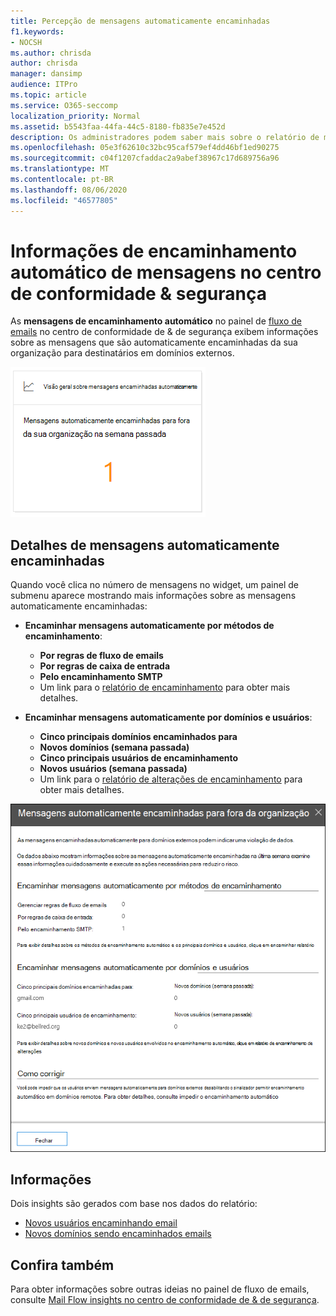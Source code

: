 ```yaml
---
title: Percepção de mensagens automaticamente encaminhadas
f1.keywords:
- NOCSH
ms.author: chrisda
author: chrisda
manager: dansimp
audience: ITPro
ms.topic: article
ms.service: O365-seccomp
localization_priority: Normal
ms.assetid: b5543faa-44fa-44c5-8180-fb835e7e452d
description: Os administradores podem saber mais sobre o relatório de mensagens de encaminhamento automático no painel de fluxo de emails no centro de conformidade do & de segurança.
ms.openlocfilehash: 05e3f62610c32bc95caf579ef4dd46bf1ed90275
ms.sourcegitcommit: c04f1207cfaddac2a9abef38967c17d689756a96
ms.translationtype: MT
ms.contentlocale: pt-BR
ms.lasthandoff: 08/06/2020
ms.locfileid: "46577805"
---
```

# <a name="auto-forwarded-messages-insight-in-the-security--compliance-center"></a>Informações de encaminhamento automático de mensagens no centro de conformidade & segurança

As **mensagens de encaminhamento automático** no painel de [fluxo de emails](mail-flow-insights-v2.md) no centro de conformidade de & de segurança exibem informações sobre as mensagens que são automaticamente encaminhadas da sua organização para destinatários em domínios externos.

![Widget mensagens automaticamente encaminhadas no centro de conformidade de & de segurança](../../media/mfi-auto-forwarded-messages.png)

## <a name="auto-forwarded-messages-details"></a>Detalhes de mensagens automaticamente encaminhadas

Quando você clica no número de mensagens no widget, um painel de submenu aparece mostrando mais informações sobre as mensagens automaticamente encaminhadas:

- **Encaminhar mensagens automaticamente por métodos de encaminhamento**:

  - **Por regras de fluxo de emails**
  - **Por regras de caixa de entrada**
  - **Pelo encaminhamento SMTP**
  - Um link para o [relatório de encaminhamento](view-mail-flow-reports.md#forwarding-report) para obter mais detalhes.

- **Encaminhar mensagens automaticamente por domínios e usuários**:

  - **Cinco principais domínios encaminhados para**
  - **Novos domínios (semana passada)**
  - **Cinco principais usuários de encaminhamento**
  - **Novos usuários (semana passada)**
  - Um link para o [relatório de alterações de encaminhamento](mfi-new-users-forwarding-email.md#forwarding-modifications-report) para obter mais detalhes.

![Submenu de detalhes do relatório de mensagens automaticamente encaminhadas no centro de conformidade & segurança](../../media/mfi-auto-forwarded-messages-details.png)

## <a name="insights"></a>Informações

Dois insights são gerados com base nos dados do relatório:

- [Novos usuários encaminhando email](mfi-new-users-forwarding-email.md)
- [Novos domínios sendo encaminhados emails](mfi-new-domains-being-forwarded-email.md)

## <a name="see-also"></a>Confira também

Para obter informações sobre outras ideias no painel de fluxo de emails, consulte [Mail Flow insights no centro de conformidade de & de segurança](mail-flow-insights-v2.md).

